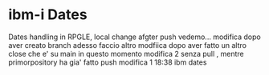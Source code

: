 # ibm-i Dates

Dates handling in RPGLE, local change afgter push
vedemo...
modifica dopo aver creato branch
adesso faccio altro modfiica dopo aver fatto un altro close che e' su main in questo momento
modifica 2 senza pull , mentre primorpository ha gia' fatto push
modifica 1
18:38 ibm dates
